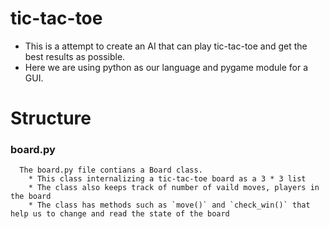 # tic-tac-toe
- This is a attempt to create an AI that can play tic-tac-toe and get the best results as possible.
- Here we are using python as our language and pygame module for a GUI.

# Structure 
   ### board.py
      The board.py file contians a Board class.
        * This class internalizing a tic-tac-toe board as a 3 * 3 list 
        * The class also keeps track of number of vaild moves, players in the board 
        * The class has methods such as `move()` and `check_win()` that help us to change and read the state of the board 
    

